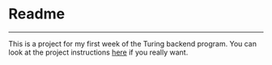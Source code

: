 # Readme
---

This is a project for my first week of the Turing backend program. You can look at the project instructions [here](http://backend.turing.io/module1/projects/flashcards) if you really want.
